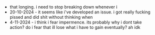 - that longing. i need to stop breaking down whenever i 
- 20-10-2024 - it seems like i've developed an issue. i got really fucking pissed and did shit without thinking when 
- 4-11-2024 - i think i fear impermence. its probably why i dont take action? do i fear that ill lose what i have to gain eventually? ah idk 